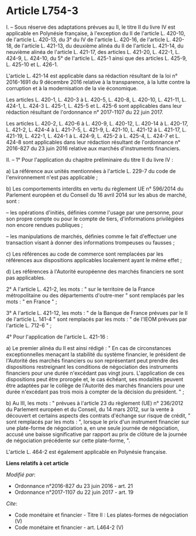 # Article L754-3

I. – Sous réserve des adaptations prévues au II, le titre II du livre IV est applicable en Polynésie française, à l'exception
du II de l'article L. 420-10, de l'article L. 420-13, du 3° du IV de l'article L. 420-16, de l'article L. 420-18, de
l'article L. 421-13, du deuxième alinéa du II de l'article L. 421-14, du neuvième alinéa de l'article L. 421-17, des articles
L. 421-20, L. 422-1, L. 424-9, L. 424-10, du 5° de l'article L. 425-1 ainsi que des articles L. 425-9, L. 425-10 et L.
426-1. 

L'article L. 421-14 est applicable dans sa rédaction résultant de la loi n° 2016-1691 du 9 décembre 2016 relative à la
transparence, à la lutte contre la corruption et à la modernisation de la vie économique. 

Les articles L. 420-1, L. 420-3 à L. 420-5, L. 420-8, L. 420-10, L. 421-11, L. 424-1, L. 424-3 L. 425-1, L. 425-5 et L. 425-6
sont applicables dans leur rédaction résultant de l'ordonnance n° 2017-1107 du 22 juin 2017. 

Les articles L. 420-2, L. 420-6 à L. 420-9, L. 420-12, L. 420-14 à L. 420-17, L. 421-2, L. 424-4 à L. 421-7-5, L. 421-9, L.
421-10, L. 421-12 à L. 421-17, L. 421-19, L. 422-1, L. 424-1 à L. 424-9, L. 425-2 à L. 425-4, L. 424-7 et L. 424-8 sont
applicables dans leur rédaction résultant de l'ordonnance n° 2016-827 du 23 juin 2016 relative aux marchés d'instruments
financiers. 

II. – 1° Pour l'application du chapitre préliminaire du titre II du livre IV : 

a) La référence aux unités mentionnées à l'article L. 229-7 du code de l'environnement n'est pas applicable ; 

b) Les comportements interdits en vertu du règlement UE n° 596/2014 du Parlement européen et du Conseil du 16 avril 2014 sur
les abus de marché, sont : 

– les opérations d'initiés, définies comme l'usage par une personne, pour son propre compte ou pour le compte de tiers,
d'informations privilégiées non encore rendues publiques ; 

– les manipulations de marchés, définies comme le fait d'effectuer une transaction visant à donner des informations
trompeuses ou fausses ; 

c) Les références au code de commerce sont remplacées par les références aux dispositions applicables localement ayant le
même effet ; 

d) Les références à l'Autorité européenne des marchés financiers ne sont pas applicables. 

2° A l'article L. 421-2, les mots : " sur le territoire de la France métropolitaine ou des départements d'outre-mer " sont
remplacés par les mots : " en France " ; 

3° A l'article L. 421-12, les mots : " de la Banque de France prévues par le II de l'article L. 141-4 " sont remplacés par
les mots : " de l'IEOM prévues par l'article L. 712-6 " ; 

4° Pour l'application de l'article L. 421-16 : 

a) Le premier alinéa du II est ainsi rédigé : " En cas de circonstances exceptionnelles menaçant la stabilité du système
financier, le président de l'Autorité des marchés financiers ou son représentant peut prendre des dispositions restreignant
les conditions de négociation des instruments financiers pour une durée n'excédant pas vingt jours. L'application de ces
dispositions peut être prorogée et, le cas échéant, ses modalités peuvent être adaptées par le collège de l'Autorité des
marchés financiers pour une durée n'excédant pas trois mois à compter de la décision du président. " ; 

b) Au III, les mots : " prévues à l'article 23 du règlement (UE) n° 236/2012 du Parlement européen et du Conseil, du 14 mars
2012, sur la vente à découvert et certains aspects des contrats d'échange sur risque de crédit, " sont remplacés par les
mots : ", lorsque le prix d'un instrument financier sur une plate-forme de négociation a, en une seule journée de
négociation, accusé une baisse significative par rapport au prix de clôture de la journée de négociation précédente sur cette
plate-forme, ". 

L'article L. 464-2 est également applicable en Polynésie française.

**Liens relatifs à cet article**

_Modifié par_:

  - Ordonnance n°2016-827 du 23 juin 2016 - art. 21
  - Ordonnance n°2017-1107 du 22 juin 2017 - art. 19

_Cite_:

  - Code monétaire et financier -  Titre II : Les plates-formes de négociation (V)
  - Code monétaire et financier - art. L464-2 (V)
